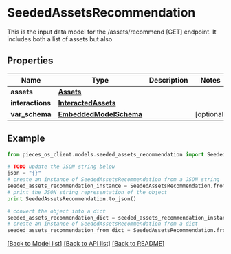 # SeededAssetsRecommendation

This is the input data model for the /assets/recommend [GET] endpoint. It includes both a list of assets but also 

## Properties
Name | Type | Description | Notes
------------ | ------------- | ------------- | -------------
**assets** | [**Assets**](Assets.md) |  | 
**interactions** | [**InteractedAssets**](InteractedAssets.md) |  | 
**var_schema** | [**EmbeddedModelSchema**](EmbeddedModelSchema.md) |  | [optional] 

## Example

```python
from pieces_os_client.models.seeded_assets_recommendation import SeededAssetsRecommendation

# TODO update the JSON string below
json = "{}"
# create an instance of SeededAssetsRecommendation from a JSON string
seeded_assets_recommendation_instance = SeededAssetsRecommendation.from_json(json)
# print the JSON string representation of the object
print SeededAssetsRecommendation.to_json()

# convert the object into a dict
seeded_assets_recommendation_dict = seeded_assets_recommendation_instance.to_dict()
# create an instance of SeededAssetsRecommendation from a dict
seeded_assets_recommendation_from_dict = SeededAssetsRecommendation.from_dict(seeded_assets_recommendation_dict)
```
[[Back to Model list]](../README.md#documentation-for-models) [[Back to API list]](../README.md#documentation-for-api-endpoints) [[Back to README]](../README.md)


